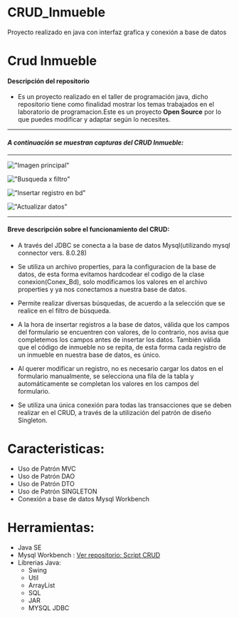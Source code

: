 # CRUD_Inmueble
Proyecto realizado en java con interfaz grafica y conexión a base de datos 
# Crud Inmueble
#### Descripción del repositorio
- Es un proyecto realizado en el taller de programación java, dicho repositorio tiene como finalidad mostrar los temas trabajados en el laboratorio de programacion.Este es un proyecto **Open Source** por lo que puedes modificar y adaptar según lo necesites. 

----
#### ***A continuación se muestran capturas del CRUD Inmueble:*** 
----


!["Imagen principal"](https://i.postimg.cc/nrgc77gN/img-princ-3.png)

!["Busqueda x filtro"](https://i.postimg.cc/T24PZM1Q/img-filtro-busq-2.png)

!["Insertar registro en bd"](https://i.postimg.cc/HLdWQTvW/img-insertar-Datos.png)

!["Actualizar datos"](https://i.postimg.cc/CxjLBRN6/img-modificar-Datos-2.png)

---
#### Breve descripción sobre el funcionamiento del CRUD:

- A través del JDBC se conecta a la base de datos Mysql(utilizando mysql connector vers. 8.0.28)

- Se utiliza un archivo properties, para la configuracion de la base de datos, de esta forma evitamos hardcodear el codigo de la clase conexion(Conex_Bd), solo modificamos los valores en el archivo properties y ya nos conectamos a nuestra base de datos.

- Permite realizar diversas búsquedas, de acuerdo a la selección que se realice en el filtro de búsqueda.

- A la hora de insertar registros a la base de datos, válida que los campos del formulario se encuentren con valores, de lo contrario, nos avisa que completemos los campos  antes de insertar los datos. También válida que el código de inmueble  no se repita, de esta forma cada registro de un inmueble en nuestra base de datos, es único.

- Al querer modificar un registro, no es necesario cargar los datos en el formulario manualmente, se selecciona una fila de la tabla y automáticamente se completan los valores en los campos del formulario.

- Se utiliza una única conexión para todas las transacciones que se deben realizar en el CRUD, a través de la utilización del patrón de diseño Singleton.
# Caracteristicas:
- Uso de Patrón MVC
- Uso de Patrón DAO
- Uso de Patrón DTO
- Uso de Patrón SINGLETON
- Conexión a base de datos Mysql Workbench

# Herramientas:
* Java SE
* Mysql Workbench :  [Ver repositorio: Script CRUD](https://github.com/diego0o033/Script-Crud_Inmueble)
* Librerias Java:
  * Swing
  * Util
  * ArrayList
  * SQL
  * JAR
  * MYSQL JDBC
